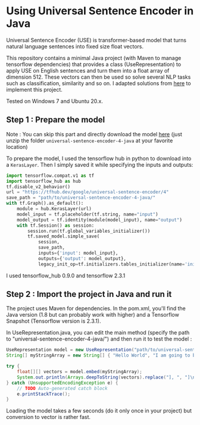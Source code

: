 # Using Universal Sentence Encoder in Java

Universal Sentence Encoder (USE) is transformer-based model that turns natural language sentences into fixed size float vectors. 

This repository contains a minimal Java project (with Maven to manage tensorflow dependencies) that provides a class (UseRepresentation) to apply USE on English sentences and turn them into a float array of dimension 512.
These vectors can then be used so solve several NLP tasks such as classification, similarity and so on. I adapted solutions from [here](https://github.com/tensorflow/hub/issues/194) to implement this project. 

Tested on Windows 7 and Ubuntu 20.x.

## Step 1 : Prepare the model

Note : You can skip this part and directly download the model [here](https://drive.google.com/file/d/1X6j8keyG0Hhc6CbOlc25gHwrYE_s9_NF/view?usp=sharing) (just unzip the folder ``universal-sentence-encoder-4-java`` at your favorite location)

To prepare the model, I used the tensorflow hub in python to download into a ``KerasLayer``. Then I simply saved it while specifying the inputs and outputs:

```python
import tensorflow.compat.v1 as tf
import tensorflow_hub as hub
tf.disable_v2_behavior() 
url = "https://tfhub.dev/google/universal-sentence-encoder/4"
save_path = "path/to/universal-sentence-encoder-4-java/"
with tf.Graph().as_default():
    module = hub.KerasLayer(url)
    model_input = tf.placeholder(tf.string, name="input")
    model_output = tf.identity(module(model_input), name="output")
    with tf.Session() as session:
        session.run(tf.global_variables_initializer())
        tf.saved_model.simple_save(
            session,
            save_path,
            inputs={'input': model_input},
            outputs={'output': model_output},
            legacy_init_op=tf.initializers.tables_initializer(name='init_all_tables'))
```

I used tensorflow_hub 0.9.0 and tensorflow 2.3.1 

## Step 2 : Import the project in Java and run it

The project uses Maven for dependencies. In the pom.xml, you'll find the Java version (1.8 but can probably work with higher) and a Tensorflow Snapshot (Tensorflow version is 2.3.1).

In UseRepresentation.java, you can edit the main method (specify the path to "universal-sentence-encoder-4-java/") and then run it to test the model :

```java
UseRepresentation model = new UseRepresentation("path/to/universal-sentence-encoder-4-java");
String[] myStringArray = new String[] { "Hello World", "I am going to be converted to an embedding", "For various NLP tasks" };

try {
	float[][] vectors = model.embed(myStringArray);
	System.out.println(Arrays.deepToString(vectors).replace("], ", "]\n"));
} catch (UnsupportedEncodingException e) {
	// TODO Auto-generated catch block
	e.printStackTrace();
}
```

Loading the model takes a few seconds (do it only once in your project) but conversion to vector is rather fast. 
